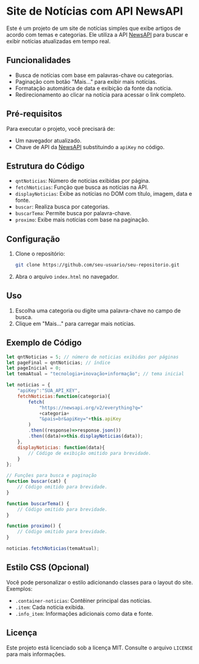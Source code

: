 # Site de Notícias com API NewsAPI

Este é um projeto de um site de notícias simples que exibe artigos de acordo com temas e categorias. Ele utiliza a API [NewsAPI](https://newsapi.org/) para buscar e exibir notícias atualizadas em tempo real.

## Funcionalidades

- Busca de notícias com base em palavras-chave ou categorias.
- Paginação com botão "Mais..." para exibir mais notícias.
- Formatação automática de data e exibição da fonte da notícia.
- Redirecionamento ao clicar na notícia para acessar o link completo.

## Pré-requisitos

Para executar o projeto, você precisará de:
- Um navegador atualizado.
- Chave de API da [NewsAPI](https://newsapi.org/) substituindo a `apiKey` no código.

## Estrutura do Código

- `qntNoticias`: Número de notícias exibidas por página.
- `fetchNoticias`: Função que busca as notícias na API.
- `displayNoticias`: Exibe as notícias no DOM com título, imagem, data e fonte.
- `buscar`: Realiza busca por categorias.
- `buscarTema`: Permite busca por palavra-chave.
- `proximo`: Exibe mais notícias com base na paginação.

## Configuração

1. Clone o repositório:
   ```bash
   git clone https://github.com/seu-usuario/seu-repositorio.git
   ```
2. Abra o arquivo `index.html` no navegador.

## Uso

1. Escolha uma categoria ou digite uma palavra-chave no campo de busca.
2. Clique em "Mais..." para carregar mais notícias.

## Exemplo de Código

```javascript
let qntNoticias = 5; // número de noticias exibidas por páginas 
let pageFinal = qntNoticias; // índice
let pageInicial = 0;
let temaAtual = "tecnologia+inovação+informação"; // tema inicial

let noticias = {
    "apiKey":"SUA_API_KEY",
    fetchNoticias:function(categoria){
        fetch(
            "https://newsapi.org/v2/everything?q=" 
            +categoria+
            "&pais=br&apiKey="+this.apiKey
        )
        .then((response)=>response.json())
        .then((data)=>this.displayNoticias(data));
    },
    displayNoticias: function(data){
        // Código de exibição omitido para brevidade.
    }
};

// Funções para busca e paginação
function buscar(cat) {
    // Código omitido para brevidade.
}

function buscarTema() {
    // Código omitido para brevidade.
}

function proximo() {
    // Código omitido para brevidade.
}

noticias.fetchNoticias(temaAtual);
```

## Estilo CSS (Opcional)

Você pode personalizar o estilo adicionando classes para o layout do site. Exemplos:
- `.container-noticias`: Contêiner principal das notícias.
- `.item`: Cada notícia exibida.
- `.info_item`: Informações adicionais como data e fonte.

## Licença

Este projeto está licenciado sob a licença MIT. Consulte o arquivo `LICENSE` para mais informações.
```
